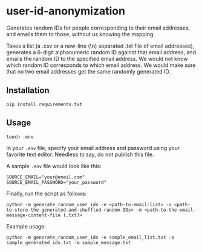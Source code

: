 # user-id-anonymization
Generates random IDs for people corresponding to their email addresses, and emails them to those, without us knowing the mapping

Takes a list (a .csv or a new-line (\n) separated .txt file of email addresses), generates a 6-digit alphanumeric random ID against that email address, and emails the random ID to the specified email address.
We would not know which random ID corresponds to which email address. We would make sure that no two email addresses get the same randomly generated ID.

## Installation
```
pip install requirements.txt
```

## Usage
```
touch .env
```

In your `.env` file, specify your email address and password using your favorite text editor. Needless to say, do not publish this file.

A sample `.env` file would look like this:

```
SOURCE_EMAIL="your@email.com"
SOURCE_EMAIL_PASSWORD="your_password"
```

Finally, run the script as follows:

```
python -m generate_random_user_ids -e <path-to-email-list> -o <path-to-store-the-generated-and-shuffled-random-IDs> -m <path-to-the-email-message-content-file (.txt)>
```

Example usage:

```
python -m generate_random_user_ids -e sample_email_list.txt -o sample_generated_ids.txt -m sample_message.txt
```

